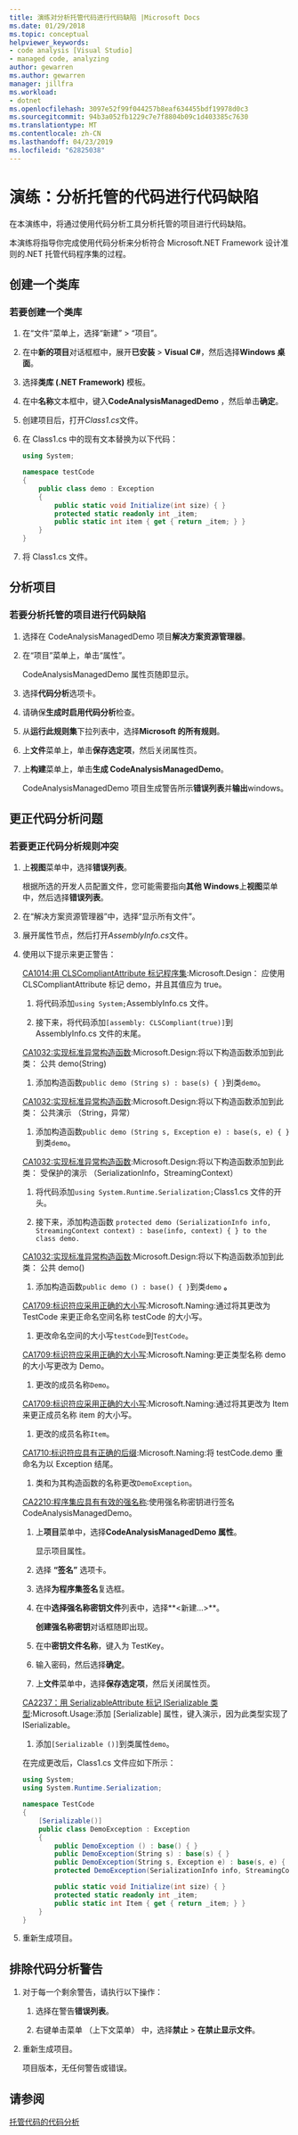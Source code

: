 ```yaml
---
title: 演练对分析托管代码进行代码缺陷 |Microsoft Docs
ms.date: 01/29/2018
ms.topic: conceptual
helpviewer_keywords:
- code analysis [Visual Studio]
- managed code, analyzing
author: gewarren
ms.author: gewarren
manager: jillfra
ms.workload:
- dotnet
ms.openlocfilehash: 3097e52f99f044257b8eaf634455bdf19978d0c3
ms.sourcegitcommit: 94b3a052fb1229c7e7f8804b09c1d403385c7630
ms.translationtype: MT
ms.contentlocale: zh-CN
ms.lasthandoff: 04/23/2019
ms.locfileid: "62825038"
---
```

# <a name="walkthrough-analyzing-managed-code-for-code-defects"></a>演练：分析托管的代码进行代码缺陷

在本演练中，将通过使用代码分析工具分析托管的项目进行代码缺陷。

本演练将指导你完成使用代码分析来分析符合 Microsoft.NET Framework 设计准则的.NET 托管代码程序集的过程。

## <a name="create-a-class-library"></a>创建一个类库

### <a name="to-create-a-class-library"></a>若要创建一个类库

1. 在“文件”菜单上，选择“新建” > “项目”。

1. 在中**新的项目**对话框框中，展开**已安装** > **Visual C#**，然后选择**Windows 桌面**。

1. 选择**类库 (.NET Framework)** 模板。

1. 在中**名称**文本框中，键入**CodeAnalysisManagedDemo** ，然后单击**确定**。

1. 创建项目后，打开*Class1.cs*文件。

1. 在 Class1.cs 中的现有文本替换为以下代码：

   ```csharp
   using System;

   namespace testCode
   {
       public class demo : Exception
       {
           public static void Initialize(int size) { }
           protected static readonly int _item;
           public static int item { get { return _item; } }
       }
   }
   ```

1. 将 Class1.cs 文件。

## <a name="analyze-the-project"></a>分析项目

### <a name="to-analyze-a-managed-project-for-code-defects"></a>若要分析托管的项目进行代码缺陷

1. 选择在 CodeAnalysisManagedDemo 项目**解决方案资源管理器**。

1. 在“项目”菜单上，单击“属性”。

     CodeAnalysisManagedDemo 属性页随即显示。

1. 选择**代码分析**选项卡。

1. 请确保**生成时启用代码分析**检查。

1. 从**运行此规则集**下拉列表中，选择**Microsoft 的所有规则**。

1. 上**文件**菜单上，单击**保存选定项**，然后关闭属性页。

1. 上**构建**菜单上，单击**生成 CodeAnalysisManagedDemo**。

    CodeAnalysisManagedDemo 项目生成警告所示**错误列表**并**输出**windows。

## <a name="correct-the-code-analysis-issues"></a>更正代码分析问题

### <a name="to-correct-code-analysis-rule-violations"></a>若要更正代码分析规则冲突

1. 上**视图**菜单中，选择**错误列表**。

    根据所选的开发人员配置文件，您可能需要指向**其他 Windows**上**视图**菜单中，然后选择**错误列表**。

1. 在“解决方案资源管理器”中，选择“显示所有文件”。

1. 展开属性节点，然后打开*AssemblyInfo.cs*文件。

1. 使用以下提示来更正警告：

   [CA1014:用 CLSCompliantAttribute 标记程序集](../code-quality/ca1014-mark-assemblies-with-clscompliantattribute.md):Microsoft.Design： 应使用 CLSCompliantAttribute 标记 demo，并且其值应为 true。

   1. 将代码添加`using System;`AssemblyInfo.cs 文件。

   1. 接下来，将代码添加`[assembly: CLSCompliant(true)]`到 AssemblyInfo.cs 文件的末尾。

   [CA1032:实现标准异常构造函数](../code-quality/ca1032-implement-standard-exception-constructors.md):Microsoft.Design:将以下构造函数添加到此类： 公共 demo(String)

   1. 添加构造函数`public demo (String s) : base(s) { }`到类`demo`。

   [CA1032:实现标准异常构造函数](../code-quality/ca1032-implement-standard-exception-constructors.md):Microsoft.Design:将以下构造函数添加到此类： 公共演示 （String，异常）

   1. 添加构造函数`public demo (String s, Exception e) : base(s, e) { }`到类`demo`。

   [CA1032:实现标准异常构造函数](../code-quality/ca1032-implement-standard-exception-constructors.md):Microsoft.Design:将以下构造函数添加到此类： 受保护的演示 （SerializationInfo，StreamingContext）

   1. 将代码添加`using System.Runtime.Serialization;`Class1.cs 文件的开头。

   1. 接下来，添加构造函数 `protected demo (SerializationInfo info, StreamingContext context) : base(info, context) { } to the class demo.`

   [CA1032:实现标准异常构造函数](../code-quality/ca1032-implement-standard-exception-constructors.md):Microsoft.Design:将以下构造函数添加到此类： 公共 demo()

   1. 添加构造函数`public demo () : base() { }`到类`demo` **。**

   [CA1709:标识符应采用正确的大小写](../code-quality/ca1709-identifiers-should-be-cased-correctly.md):Microsoft.Naming:通过将其更改为 TestCode 来更正命名空间名称 testCode 的大小写。

   1. 更改命名空间的大小写`testCode`到`TestCode`。

   [CA1709:标识符应采用正确的大小写](../code-quality/ca1709-identifiers-should-be-cased-correctly.md):Microsoft.Naming:更正类型名称 demo 的大小写更改为 Demo。

   1. 更改的成员名称`Demo`。

   [CA1709:标识符应采用正确的大小写](../code-quality/ca1709-identifiers-should-be-cased-correctly.md):Microsoft.Naming:通过将其更改为 Item 来更正成员名称 item 的大小写。

   1. 更改的成员名称`Item`。

   [CA1710:标识符应具有正确的后缀](../code-quality/ca1710-identifiers-should-have-correct-suffix.md):Microsoft.Naming:将 testCode.demo 重命名为以 Exception 结尾。

   1. 类和为其构造函数的名称更改`DemoException`。

   [CA2210:程序集应具有有效的强名称](../code-quality/ca2210-assemblies-should-have-valid-strong-names.md):使用强名称密钥进行签名 CodeAnalysisManagedDemo。

   1. 上**项目**菜单中，选择**CodeAnalysisManagedDemo 属性**。

      显示项目属性。

   1. 选择 **“签名”** 选项卡。

   1. 选择**为程序集签名**复选框。

   1. 在中**选择强名称密钥文件**列表中，选择**\<新建...>**。

      **创建强名称密钥**对话框随即出现。

   1. 在中**密钥文件名称**，键入为 TestKey。

   1. 输入密码，然后选择**确定**。

   1. 上**文件**菜单中，选择**保存选定项**，然后关闭属性页。

   [CA2237：用 SerializableAttribute 标记 ISerializable 类型](../code-quality/ca2237-mark-iserializable-types-with-serializableattribute.md):Microsoft.Usage:添加 [Serializable] 属性，键入演示，因为此类型实现了 ISerializable。

   1. 添加`[Serializable ()]`到类属性`demo`。

   在完成更改后，Class1.cs 文件应如下所示：

   ```csharp
   using System;
   using System.Runtime.Serialization;

   namespace TestCode
   {
       [Serializable()]
       public class DemoException : Exception
       {
           public DemoException () : base() { }
           public DemoException(String s) : base(s) { }
           public DemoException(String s, Exception e) : base(s, e) { }
           protected DemoException(SerializationInfo info, StreamingContext context) : base(info, context) { }

           public static void Initialize(int size) { }
           protected static readonly int _item;
           public static int Item { get { return _item; } }
       }
   }
   ```

1. 重新生成项目。

## <a name="exclude-code-analysis-warnings"></a>排除代码分析警告

1. 对于每一个剩余警告，请执行以下操作：

    1. 选择在警告**错误列表**。

    1. 右键单击菜单 （上下文菜单） 中，选择**禁止** > **在禁止显示文件**。

1. 重新生成项目。

     项目版本，无任何警告或错误。

## <a name="see-also"></a>请参阅

[托管代码的代码分析](../code-quality/code-analysis-for-managed-code-overview.md)